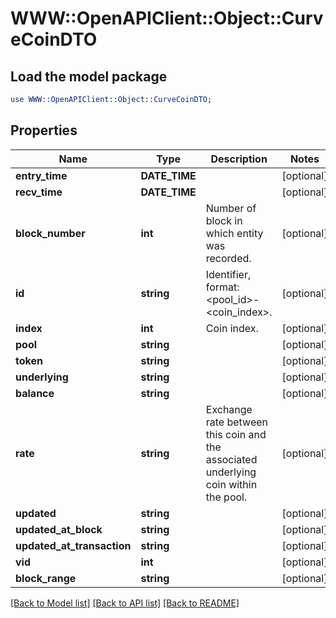 # WWW::OpenAPIClient::Object::CurveCoinDTO

## Load the model package
```perl
use WWW::OpenAPIClient::Object::CurveCoinDTO;
```

## Properties
Name | Type | Description | Notes
------------ | ------------- | ------------- | -------------
**entry_time** | **DATE_TIME** |  | [optional] 
**recv_time** | **DATE_TIME** |  | [optional] 
**block_number** | **int** | Number of block in which entity was recorded. | [optional] 
**id** | **string** | Identifier, format: &lt;pool_id&gt;-&lt;coin_index&gt;. | [optional] 
**index** | **int** | Coin index. | [optional] 
**pool** | **string** |  | [optional] 
**token** | **string** |  | [optional] 
**underlying** | **string** |  | [optional] 
**balance** | **string** |  | [optional] 
**rate** | **string** | Exchange rate between this coin and the associated underlying coin within the pool. | [optional] 
**updated** | **string** |  | [optional] 
**updated_at_block** | **string** |  | [optional] 
**updated_at_transaction** | **string** |  | [optional] 
**vid** | **int** |  | [optional] 
**block_range** | **string** |  | [optional] 

[[Back to Model list]](../README.md#documentation-for-models) [[Back to API list]](../README.md#documentation-for-api-endpoints) [[Back to README]](../README.md)


